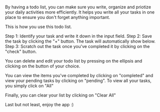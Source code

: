 By having a todo list, you can make sure you write, organize and priotize your daily activities more efficiently. It helps you write all your tasks in one place to ensure you don't forget anything important. 

This is how you use this todo list. 

Step 1: Identify your task and write it down in the input field. 
Step 2: Save the task by clicking the "+" button. The task will automatically show below.
Step 3: Scratch out the task once you've completed it by clicking on the "check" button.
 
You can delete and edit your todo list by pressing on the ellipsis and clicking on the button of your choice.

You can view the items you've completed by clicking on "completed" and view your pending tasks by clicking on "pending". To view all your tasks, you simply
click on "All"

Finally, you can clear your list by clicking on "Clear All"

Last but not least, enjoy the app :)
